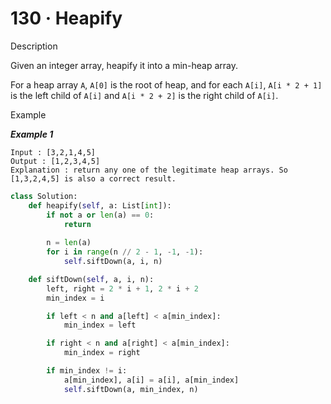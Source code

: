 # 130 · Heapify

Description

Given an integer array, heapify it into a min-heap array.

For a heap array `A`, `A[0]` is the root of heap, and for each `A[i]`, `A[i * 2 + 1]` is the left child of `A[i]` and `A[i * 2 + 2]` is the right child of `A[i]`.

Example

_**Example 1**_

```
Input : [3,2,1,4,5]
Output : [1,2,3,4,5]
Explanation : return any one of the legitimate heap arrays. So [1,3,2,4,5] is also a correct result.
```

```python
class Solution:
    def heapify(self, a: List[int]):
        if not a or len(a) == 0:
            return
        
        n = len(a)
        for i in range(n // 2 - 1, -1, -1):
            self.siftDown(a, i, n)

    def siftDown(self, a, i, n):
        left, right = 2 * i + 1, 2 * i + 2
        min_index = i

        if left < n and a[left] < a[min_index]:
            min_index = left

        if right < n and a[right] < a[min_index]:
            min_index = right

        if min_index != i:
            a[min_index], a[i] = a[i], a[min_index]
            self.siftDown(a, min_index, n)
```
